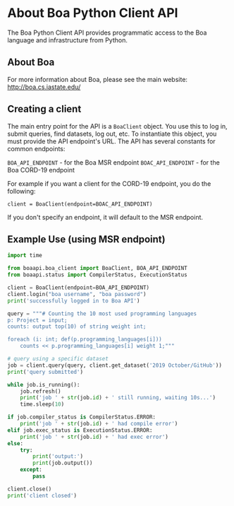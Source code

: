 # About Boa Python Client API

The Boa Python Client API provides programmatic access to the Boa language and infrastructure from Python.

## About Boa

For more information about Boa, please see the main website: http://boa.cs.iastate.edu/

## Creating a client

The main entry point for the API is a `BoaClient` object.  You use this to log in, submit queries, find datasets, log out, etc.  To instantiate this object, you must provide the API endpoint's URL.  The API has several constants for common endpoints:

`BOA_API_ENDPOINT` - for the Boa MSR endpoint
`BOAC_API_ENDPOINT` - for the Boa CORD-19 endpoint

For example if you want a client for the CORD-19 endpoint, you do the following:

`client = BoaClient(endpoint=BOAC_API_ENDPOINT)`

If you don't specify an endpoint, it will default to the MSR endpoint.

## Example Use (using MSR endpoint)

````python
import time

from boaapi.boa_client import BoaClient, BOA_API_ENDPOINT
from boaapi.status import CompilerStatus, ExecutionStatus

client = BoaClient(endpoint=BOA_API_ENDPOINT)
client.login("boa username", "boa password")
print('successfully logged in to Boa API')

query = """# Counting the 10 most used programming languages
p: Project = input;
counts: output top(10) of string weight int;

foreach (i: int; def(p.programming_languages[i]))
    counts << p.programming_languages[i] weight 1;"""

# query using a specific dataset
job = client.query(query, client.get_dataset('2019 October/GitHub'))
print('query submitted')

while job.is_running():
    job.refresh()
    print('job ' + str(job.id) + ' still running, waiting 10s...')
    time.sleep(10)

if job.compiler_status is CompilerStatus.ERROR:
    print('job ' + str(job.id) + ' had compile error')
elif job.exec_status is ExecutionStatus.ERROR:
    print('job ' + str(job.id) + ' had exec error')
else:
    try:
        print('output:')
        print(job.output())
    except:
        pass

client.close()
print('client closed')
````
